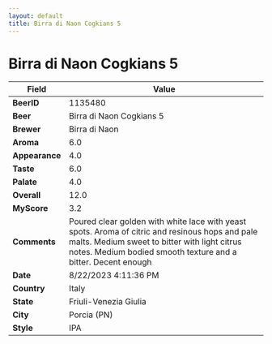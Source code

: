 ```yaml
---
layout: default
title: Birra di Naon Cogkians 5
---
```


# Birra di Naon Cogkians 5

| Field         | Value     |
|---------------|-----------|
| **BeerID** | 1135480 |
| **Beer** | Birra di Naon Cogkians 5 |
| **Brewer** | Birra di Naon |
| **Aroma** | 6.0 |
| **Appearance** | 4.0 |
| **Taste** | 6.0 |
| **Palate** | 4.0 |
| **Overall** | 12.0 |
| **MyScore** | 3.2 |
| **Comments** | Poured clear golden with white lace with yeast spots. Aroma of citric and resinous hops and pale malts. Medium sweet to bitter with light citrus notes. Medium bodied smooth texture and a bitter. Decent enough  |
| **Date** | 8/22/2023 4:11:36 PM |
| **Country** | Italy |
| **State** | Friuli-Venezia Giulia |
| **City** | Porcia &#40;PN&#41; |
| **Style** | IPA |
